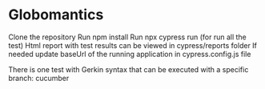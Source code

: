 # Globomantics
Clone the repository
Run npm install
Run  npx cypress run (for run all the test)
Html report with test results can be viewed in cypress/reports folder
If needed update baseUrl of the running application in cypress.config.js file

There is one test with Gerkin syntax that can be executed with a specific branch: cucumber

